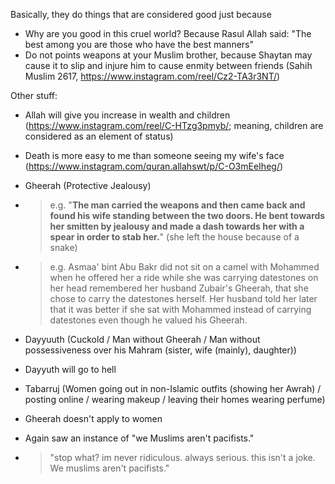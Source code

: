 Basically, they do things that are considered good just because

- Why are you good in this cruel world? Because Rasul Allah said: "The best among you are those who have the best manners"
- Do not points weapons at your Muslim brother, because Shaytan may cause it to slip and injure him to cause enmity between friends (Sahih Muslim 2617, https://www.instagram.com/reel/Cz2-TA3r3NT/)


Other stuff:
- Allah will give you increase in wealth and children (https://www.instagram.com/reel/C-HTzg3pmyb/; meaning, children are considered as an element of status)
- Death is more easy to me than someone seeing my wife's face (https://www.instagram.com/quran.allahswt/p/C-O3mEeIheg/)
- Gheerah (Protective Jealousy)
- > e.g. "**The man carried the weapons and then came back and found his wife standing between the two doors. He bent towards her smitten by jealousy and made a dash towards her with a spear in order to stab her.**" (she left the house because of a snake)
- > e.g. Asmaa' bint Abu Bakr did not sit on a camel with Mohammed when he offered her a ride while she was carrying datestones on her head remembered her husband Zubair's Gheerah, that she chose to carry the datestones herself. Her husband told her later that it was better if she sat with Mohammed instead of carrying datestones even though he valued his Gheerah.
- Dayyuuth (Cuckold / Man without Gheerah / Man without possessiveness over his Mahram (sister, wife (mainly), daughter))
- Dayyuth will go to hell
- Tabarruj (Women going out in non-Islamic outfits (showing her Awrah) / posting online / wearing makeup / leaving their homes wearing perfume)
- Gheerah doesn't apply to women

- Again saw an instance of "we Muslims aren't pacifists."
- > "stop what? im never ridiculous. always serious. this isn't a joke. We muslims aren't pacifists."